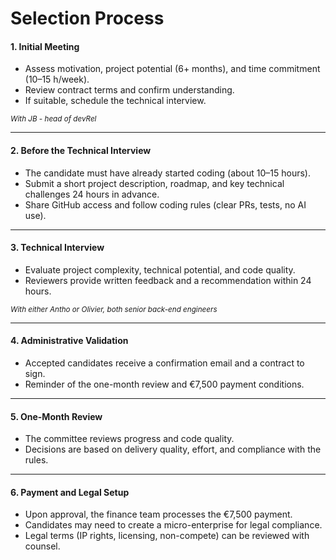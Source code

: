 # Selection Process

#### 1. Initial Meeting

* Assess motivation, project potential (6+ months), and time commitment (10–15 h/week).
* Review contract terms and confirm understanding.
* If suitable, schedule the technical interview.

<sub>_With JB - head of devRel_</sub>

***

#### 2. Before the Technical Interview

* The candidate must have already started coding (about 10–15 hours).
* Submit a short project description, roadmap, and key technical challenges 24 hours in advance.
* Share GitHub access and follow coding rules (clear PRs, tests, no AI use).

***

#### 3. Technical Interview

* Evaluate project complexity, technical potential, and code quality.
* Reviewers provide written feedback and a recommendation within 24 hours.

<sub>_With either Antho or Olivier, both senior back-end engineers_</sub>&#x20;

***

#### 4. Administrative Validation

* Accepted candidates receive a confirmation email and a contract to sign.
* Reminder of the one-month review and €7,500 payment conditions.

***

#### 5. One-Month Review

* The committee reviews progress and code quality.
* Decisions are based on delivery quality, effort, and compliance with the rules.

***

#### 6. Payment and Legal Setup

* Upon approval, the finance team processes the €7,500 payment.
* Candidates may need to create a micro-enterprise for legal compliance.
* Legal terms (IP rights, licensing, non-compete) can be reviewed with counsel.
